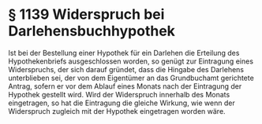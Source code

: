 # § 1139 Widerspruch bei Darlehensbuchhypothek
Ist bei der Bestellung einer Hypothek für ein Darlehen die Erteilung des Hypothekenbriefs ausgeschlossen worden, so genügt zur Eintragung eines Widerspruchs, der sich darauf gründet, dass die Hingabe des Darlehens unterblieben sei, der von dem Eigentümer an das Grundbuchamt gerichtete Antrag, sofern er vor dem Ablauf eines Monats nach der Eintragung der Hypothek gestellt wird. Wird der Widerspruch innerhalb des Monats eingetragen, so hat die Eintragung die gleiche Wirkung, wie wenn der Widerspruch zugleich mit der Hypothek eingetragen worden wäre.